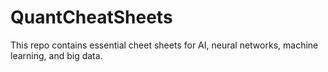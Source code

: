 # QuantCheatSheets

This repo contains essential cheet sheets for AI, neural networks, machine learning, and big data. 
